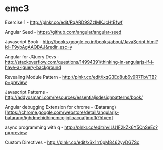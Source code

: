 emc3
====

Exercise 1 - http://plnkr.co/edit/RqARD9SZzIMKJcHtBfwf

Angular Seed - https://github.com/angular/angular-seed

Javascript Book - http://books.google.co.in/books/about/JavaScript.html?id=F9ybAgAAQBAJ&redir_esc=y

Angular for JQuery Devs - http://stackoverflow.com/questions/14994391/thinking-in-angularjs-if-i-have-a-jquery-background

Revealing Module Pattern - http://plnkr.co/edit/ixqG3Ed8ub6v9R7FbVTB?p=preview

Javascript Patterns - http://addyosmani.com/resources/essentialjsdesignpatterns/book/

Angular debugging Extension for chrome - (Batarang)[https://chrome.google.com/webstore/detail/angularjs-batarang/ighdmehidhipcmcojjgiloacoafjmpfk?hl=en] 

async programming with q - http://plnkr.co/edit/nvILU1F2kZk6Y5CnSeEc?p=preview

Custom Directives - http://plnkr.co/edit/xSx1rr0pM8462yyDG7Sc